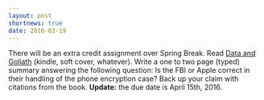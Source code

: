 ```yaml
---
layout: post
shortnews: true
date: 2016-03-19
---
```

There will be an extra credit assignment over Spring Break.
Read [Data and Goliath](http://amzn.com/039335217X) (kindle, soft cover, whatever).
Write a one to two page (typed) summary answering the following question:
Is the FBI or Apple correct in their handling of the phone encryption case?
Back up your claim with citations from the book.
**Update:** the due date is April 15th, 2016.

